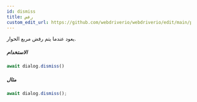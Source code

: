 ```yaml
---
id: dismiss
title: رفض
custom_edit_url: https://github.com/webdriverio/webdriverio/edit/main/packages/webdriverio/src/commands/dialog/dismiss.ts
---
```


يعود عندما يتم رفض مربع الحوار.

##### الاستخدام

```js
await dialog.dismiss()
```

##### مثال

```js title="dialogDismiss.js"
await dialog.dismiss();
```